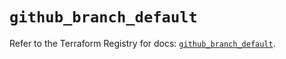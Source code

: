 # `github_branch_default`

Refer to the Terraform Registry for docs: [`github_branch_default`](https://registry.terraform.io/providers/integrations/github/6.7.0/docs/resources/branch_default).
